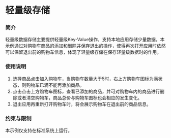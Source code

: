 #  轻量级存储

### 简介

轻量级数据存储主要提供轻量级Key-Value操作，支持本地应用存储少量数据。本示例通过对购物车商品的添加和删除并保存退出的操作，使得再次打开应用时依然可以保留退出前的购物车信息，体现了轻量级存储在保存轻量级数据时的作用。

### 使用说明

1. 选择商品点击加入购物车，当购物车数量大于5时，右上方购物车图标为满状态，则购物车已满不能再添加商品。
2. 点击点击上方购物车图标，查看已添加的商品，并可对购物车内的商品进行删除或者清空购物车，商品总价与购物车图标也会相应的发生变化。
3. 退出应用再重新打开购物车时，将会展示购物车在退出前的商品信息。

### 约束与限制

本示例仅支持在标准系统上运行。